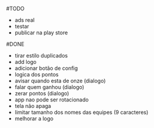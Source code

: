 #TODO
- ads real
- testar
- publicar na play store

#DONE
- tirar estilo duplicados
- add logo
- adicionar botão de config
- logica dos pontos
- avisar quando esta de onze (dialogo)
- falar quem ganhou (dialogo)
- zerar pontos (dialogo)
- app nao pode ser rotacionado
- tela não apaga
- limitar tamanho dos nomes das equipes (9 caracteres)
- melhorar a logo